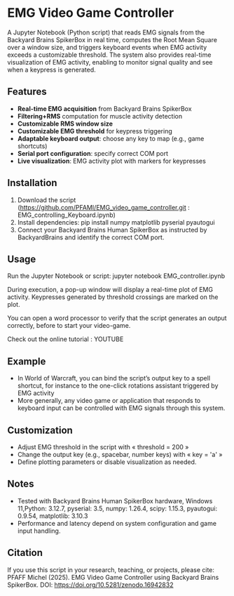 # EMG Video Game Controller

A Jupyter Notebook (Python script) that reads EMG signals from the Backyard Brains SpikerBox in real time, computes the Root Mean Square over a window size, and triggers keyboard events when EMG activity exceeds a customizable threshold. The system also provides real-time visualization of EMG activity, enabling to monitor signal quality and see when a keypress is generated.

## Features
- **Real-time EMG acquisition** from Backyard Brains SpikerBox
- **Filtering+RMS** computation for muscle activity detection
- **Customizable RMS window size**  
- **Customizable EMG threshold** for keypress triggering  
- **Adaptable keyboard output**: choose any key to map (e.g., game shortcuts)  
- **Serial port configuration**: specify correct COM port  
- **Live visualization**: EMG activity plot with markers for keypresses  

## Installation

1. Download the script (https://github.com/PFAMI/EMG_video_game_controller.git : EMG_controlling_Keyboard.ipynb)
2. Install dependencies: pip install numpy matplotlib pyserial pyautogui
3. Connect your Backyard Brains Human SpikerBox as instructed by BackyardBrains and identify the correct COM port.

## Usage

Run the Jupyter Notebook or script: jupyter notebook EMG_controller.ipynb

During execution, a pop-up window will display a real-time plot of EMG activity. Keypresses generated by threshold crossings are marked on the plot.

You can open a word processor to verify that the script generates an output correctly, before to start your video-game.

Check out the online tutorial : YOUTUBE

## Example
* In World of Warcraft, you can bind the script’s output key to a spell shortcut, for instance to the one-click rotations assistant triggered by EMG activity
* More generally, any video game or application that responds to keyboard input can be controlled with EMG signals through this system.

## Customization
- Adjust EMG threshold in the script with « threshold = 200 »
- Change the output key (e.g., spacebar, number keys) with « key = 'a' »
- Define plotting parameters or disable visualization as needed.

## Notes
- Tested with Backyard Brains Human SpikerBox hardware, Windows 11,Python: 3.12.7, pyserial: 3.5, numpy: 1.26.4, scipy: 1.15.3, pyautogui: 0.9.54, matplotlib: 3.10.3
- Performance and latency depend on system configuration and game input handling.

## Citation

If you use this script in your research, teaching, or projects, please cite:
PFAFF Michel (2025). EMG Video Game Controller using Backyard Brains SpikerBox. DOI: https://doi.org/10.5281/zenodo.16942832
